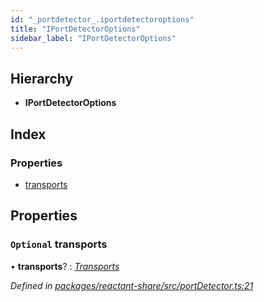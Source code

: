 ```yaml
---
id: "_portdetector_.iportdetectoroptions"
title: "IPortDetectorOptions"
sidebar_label: "IPortDetectorOptions"
---
```


## Hierarchy

* **IPortDetectorOptions**

## Index

### Properties

* [transports](_portdetector_.iportdetectoroptions.md#optional-transports)

## Properties

### `Optional` transports

• **transports**? : *[Transports](_interfaces_.transports.md)*

*Defined in [packages/reactant-share/src/portDetector.ts:21](https://github.com/unadlib/reactant/blob/a089af11/packages/reactant-share/src/portDetector.ts#L21)*
